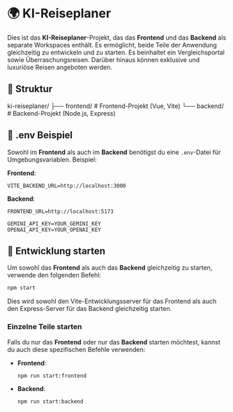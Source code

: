 # 🌍 KI-Reiseplaner

Dies ist das **KI-Reiseplaner**-Projekt, das das **Frontend** und das **Backend** als separate Workspaces enthält. Es ermöglicht, beide Teile der Anwendung gleichzeitig zu entwickeln und zu starten. Es beinhaltet ein Vergleichsportal sowie Überraschungsreisen. Darüber hinaus können exklusive und luxuriöse Reisen angeboten werden.

## 📁 Struktur

ki-reiseplaner/
├── frontend/ # Frontend-Projekt (Vue, Vite)
└── backend/ # Backend-Projekt (Node.js, Express)

## 📑 .env Beispiel

Sowohl im **Frontend** als auch im **Backend** benötigst du eine `.env`-Datei für Umgebungsvariablen. Beispiel:

**Frontend**:

```
VITE_BACKEND_URL=http://localhost:3000
```

**Backend**:

```
FRONTEND_URL=http://localhost:5173

GEMINI_API_KEY=YOUR_GEMINI_KEY
OPENAI_API_KEY=YOUR_OPENAI_KEY
```

## 🚀 Entwicklung starten

Um sowohl das **Frontend** als auch das **Backend** gleichzeitig zu starten, verwende den folgenden Befehl:

```bash
npm start
```

Dies wird sowohl den Vite-Entwicklungsserver für das Frontend als auch den Express-Server für das Backend gleichzeitig starten.

### Einzelne Teile starten

Falls du nur das **Frontend** oder nur das **Backend** starten möchtest, kannst du auch diese spezifischen Befehle verwenden:

- **Frontend**:

  ```bash
  npm run start:frontend
  ```

- **Backend**:

  ```bash
  npm run start:backend
  ```
